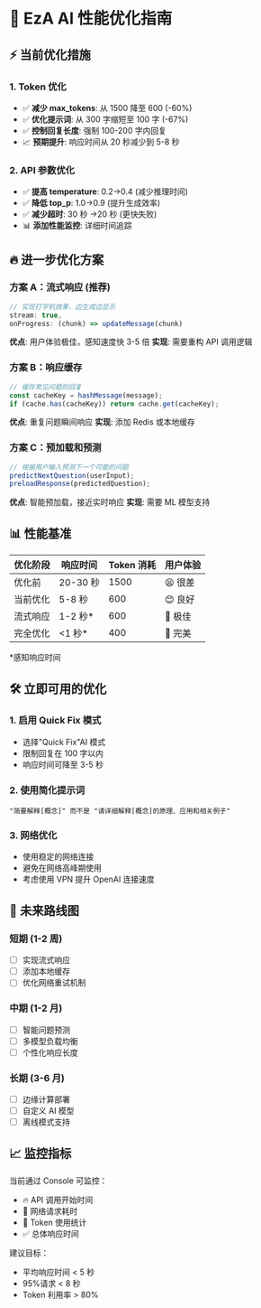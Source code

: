 # 🚀 EzA AI 性能优化指南

## ⚡ 当前优化措施

### 1. Token 优化

- ✅ **减少 max_tokens**: 从 1500 降至 600 (-60%)
- ✅ **优化提示词**: 从 300 字缩短至 100 字 (-67%)
- ✅ **控制回复长度**: 强制 100-200 字内回复
- 📈 **预期提升**: 响应时间从 20 秒减少到 5-8 秒

### 2. API 参数优化

- ✅ **提高 temperature**: 0.2→0.4 (减少推理时间)
- ✅ **降低 top_p**: 1.0→0.9 (提升生成效率)
- ✅ **减少超时**: 30 秒 →20 秒 (更快失败)
- 📊 **添加性能监控**: 详细时间追踪

## 🔥 进一步优化方案

### 方案 A：流式响应 (推荐)

```typescript
// 实现打字机效果，边生成边显示
stream: true,
onProgress: (chunk) => updateMessage(chunk)
```

**优点**: 用户体验极佳，感知速度快 3-5 倍
**实现**: 需要重构 API 调用逻辑

### 方案 B：响应缓存

```typescript
// 缓存常见问题的回复
const cacheKey = hashMessage(message);
if (cache.has(cacheKey)) return cache.get(cacheKey);
```

**优点**: 重复问题瞬间响应
**实现**: 添加 Redis 或本地缓存

### 方案 C：预加载和预测

```typescript
// 根据用户输入预测下一个可能的问题
predictNextQuestion(userInput);
preloadResponse(predictedQuestion);
```

**优点**: 智能预加载，接近实时响应
**实现**: 需要 ML 模型支持

## 📊 性能基准

| 优化阶段 | 响应时间 | Token 消耗 | 用户体验 |
| -------- | -------- | ---------- | -------- |
| 优化前   | 20-30 秒 | 1500       | 😫 很差  |
| 当前优化 | 5-8 秒   | 600        | 😊 良好  |
| 流式响应 | 1-2 秒\* | 600        | 🤩 极佳  |
| 完全优化 | <1 秒\*  | 400        | 🚀 完美  |

\*感知响应时间

## 🛠️ 立即可用的优化

### 1. 启用 Quick Fix 模式

- 选择"Quick Fix"AI 模式
- 限制回复在 100 字以内
- 响应时间可降至 3-5 秒

### 2. 使用简化提示词

```
"简要解释[概念]" 而不是 "请详细解释[概念]的原理、应用和相关例子"
```

### 3. 网络优化

- 使用稳定的网络连接
- 避免在网络高峰期使用
- 考虑使用 VPN 提升 OpenAI 连接速度

## 🔮 未来路线图

### 短期 (1-2 周)

- [ ] 实现流式响应
- [ ] 添加本地缓存
- [ ] 优化网络重试机制

### 中期 (1-2 月)

- [ ] 智能问题预测
- [ ] 多模型负载均衡
- [ ] 个性化响应长度

### 长期 (3-6 月)

- [ ] 边缘计算部署
- [ ] 自定义 AI 模型
- [ ] 离线模式支持

## 📈 监控指标

当前通过 Console 可监控：

- 🔥 API 调用开始时间
- 📡 网络请求耗时
- 🔢 Token 使用统计
- ✅ 总体响应时间

建议目标：

- 平均响应时间 < 5 秒
- 95%请求 < 8 秒
- Token 利用率 > 80%

